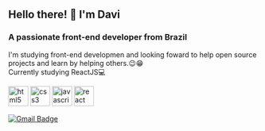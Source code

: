 ## Hello there! 👋 I'm Davi
### A passionate front-end developer from Brazil
I'm studying front-end developmen and looking foward to help open source projects and learn by helping others.:wink::grin:
<br>Currently studying ReactJS:computer: 

<p align="left">
  <img src="https://devicons.github.io/devicon/devicon.git/icons/html5/html5-original-wordmark.svg" alt="html5" width="40" height="40"/> 
  <img src="https://devicons.github.io/devicon/devicon.git/icons/css3/css3-original-wordmark.svg" alt="css3" width="40" height="40"/> 
  <img src="https://devicons.github.io/devicon/devicon.git/icons/javascript/javascript-original.svg" alt="javascript" width="40" height="40"/> 
  <img src="https://devicons.github.io/devicon/devicon.git/icons/react/react-original-wordmark.svg" alt="react" width="40" height="40"/>
</p>

[![Gmail Badge](https://img.shields.io/badge/-dbs.tj0@gmail.com-c14438?style=flat-square&logo=Gmail&logoColor=white&link=mailto:dbs.tj0@gmail.com)](mailto:dbs.tj0@gmail.com)
